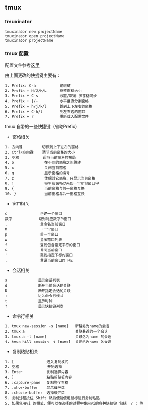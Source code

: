 ## tmux

### tmuxinator 
``` 
tmuxinator new projectName
tmuxinator open projectName
tmuxinator projectName
```

### tmux 配置
配置文件参考[这里](https://github.com/kangqf/config/blob/ubuntu/tmux.conf)

由上面更改的快捷键主要有：

```
1. Prefix: C-a           前缀键
2. Prefix + H/J/K/L      调整窗格大小
3. Prefix + C-s          设置/取消 多窗格同步
4. Prefix + |/-          水平垂直分割窗格
5. Prefix + h/j/k/l      跳到上下左右的窗格
6. Prefix + C-h/l        到左右边的窗口
7. Prefix + r            重新载入配置文件
```

tmux 自带的一些快捷键（省略Prefix）

* 窗格相关

``` 
1. 方向键         切换到上下左右的窗格
2. Ctrl+方向键    调节当前窗格的大小
3. 空格           调节当前窗格的布局
4. o              在不同的窗格之间跳转
5. x              关闭当前窗格
6. q              显示窗格的编号
7. z              休眠其它窗格，只显示当前窗格
8. !              将单前窗格分离到一个新的窗口中
9. {              当前窗格与前一窗格互换
10. }             当前窗格与后一窗格互换
```

* 窗口相关

``` 
c               创建一个窗口
数字            跳到对应数字的窗口
,               重命名当前窗口
n               下一个窗口
p               前一个窗口
w               显示窗口列表
f               查找包含指定字符的窗口
&               关闭当前窗口
'               跳到指定下标的窗口
.               重设当前窗口的下标
```

* 会话相关

```
s              显示会话列表
d              断开当前会话的关联
D              断开指定会话的关联
:              进入命令行模式
t              显示时钟
?              显示快捷键列表
```

* 命令行相关

```
1. tmux new-session -s [name]   新建名为name的会话
2. tmux a                       关联最近的一个会话
3. tmux a -t [name]             关联名为name 的会话
4. tmux kill-session -t [name]  关闭名为name 的会话
```

* 复制粘贴相关

``` 
1. [               进入复制模式
2. 空格             开始选择
3. Enter           复制选择内容
4. ]               粘贴剪贴板内容
6. :capture-pane   复制整个窗格
7. :show-buffer    显示缓冲区
8. :choose-buffer  选择缓冲区
5. 复制过程按住 Shift 然后便能使用鼠标进行复制粘贴
5. 如果使用vi 的模式，便可以在选择的过程中使用vi的各种快捷键 包括  / : 等

```